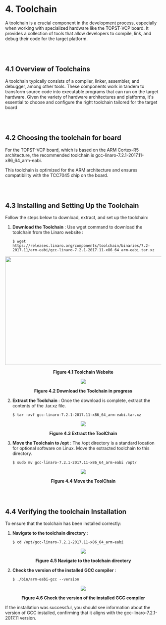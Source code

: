 # 4. Toolchain

A toolchain is a crucial component in the development process, especially when working with specialized hardware like the TOPST-VCP board. It provides a collection of tools that allow developers to compile, link, and debug their code for the target platform.

<br/><br/>

## 4.1 Overview of Toolchains

A toolchain typically consists of a compiler, linker, assembler, and debugger, among other tools. These components work in tandem to transform source code into executable programs that can run on the target hardware. Given the variety of hardware architectures and platforms, it's essential to choose and configure the right toolchain tailored for the target board

<br/><br/>

## 4.2 Choosing the toolchain for board

For the TOPST-VCP board, which is based on the ARM Cortex-R5 architecture, the recommended toolchain is gcc-linaro-7.2.1-2017.11-x86_64_arm-eabi.

This toolchain is optimized for the ARM architecture and ensures compatibility with the TCC7045 chip on the board.

<br/><br/>

## 4.3 Installing and Setting Up the Toolchain

Follow the steps below to download, extract, and set up the toolchain:

1. **Download the Toolchain** : Use wget command to download the toolchain from the Linaro website :

    ```
    $ wget https://releases.linaro.org/components/toolchain/binaries/7.2-2017.11/arm-eabi/gcc-linaro-7.2.1-2017.11-x86_64_arm-eabi.tar.xz
    ```

<p align="center">
    <img src="https://github.com/Topst-Dev/Documentation/assets/144076415/da888bbb-e52f-489b-86ec-287429ba98c6" width="800" height="350">
</p>
<p align="center"><strong>Figure 4.1 Toolchain Website</strong></p>

<p align="center">
    <img src="https://github.com/topst-development/Documentation/assets/161264431/1c4b882e-1cf9-49ba-9fd0-fda8f59ee529">
</p>
<p align="center"><strong>Figure 4.2 Download the Toolchain in progress</strong></p>

2. **Extract the Toolchain** : Once the download is complete, extract the contents of the .tar.xz file.

    ```
    $ tar -xvf gcc-linaro-7.2.1-2017.11-x86_64_arm-eabi.tar.xz
    ```


<p align="center">
    <img src="https://github.com/topst-development/Documentation/assets/161264431/cd69488b-5f20-4b5e-95dd-6b1a9f37e38c">
</p>
<p align="center"><strong>Figure 4.3 Extract the ToolChain</strong></p>

3. **Move the Toolchain to /opt** : The /opt directory is a standard location for optional software on Linux. Move the extracted toolchain to this directory.

    ```
    $ sudo mv gcc-linaro-7.2.1-2017.11-x86_64_arm-eabi /opt/
    ```


<p align="center">
    <img src="https://github.com/topst-development/Documentation/assets/161264431/46a0db8d-dfb2-4d9b-8c06-c0137844bd2a">
</p>
<p align="center"><strong>Figure 4.4 Move the ToolChain</strong></p>

<br/><br/>

## 4.4 Verifying the toolchain Installation

To ensure that the toolchain has been installed correctly:

1. **Navigate to the toolchain directory** :

    ```
    $ cd /opt/gcc-linaro-7.2.1-2017.11-x86_64_arm-eabi
    ```

<p align="center">
    <img src="https://github.com/topst-development/Documentation/assets/161264431/466c6ed7-4105-4cbd-9652-401bb18c7e56">
</p>
<p align="center"><strong>Figure 4.5 Navigate to the toolchain directory</strong></p>

2. **Check the version of the installed GCC compiler** :
    
    ```
    $ ./bin/arm-eabi-gcc --version
    ```

<p align="center"><img src="https://github.com/topst-development/Documentation/assets/161264431/9f00226a-2092-4a82-aa07-26ca33a5d347">
<p align="center"><strong>Figure 4.6 Check the version of the installed GCC compiler</strong>

If the installation was successful, you should see information about the version of GCC installed, confirming that it aligns with the gcc-linaro-7.2.1-2017.11 version.
